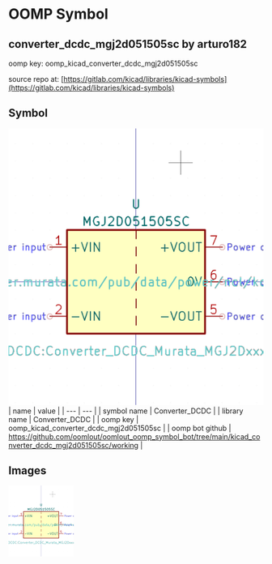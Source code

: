 # OOMP Symbol  
## converter_dcdc_mgj2d051505sc  by arturo182  
  
oomp key: oomp_kicad_converter_dcdc_mgj2d051505sc  
  
source repo at: [https://gitlab.com/kicad/libraries/kicad-symbols](https://gitlab.com/kicad/libraries/kicad-symbols)  
## Symbol  
  
[![working.png](working_600.png)](working.png)  
| name | value | 
| --- | --- | 
| symbol name | Converter_DCDC | 
| library name | Converter_DCDC | 
| oomp key | oomp_kicad_converter_dcdc_mgj2d051505sc | 
| oomp bot github | https://github.com/oomlout/oomlout_oomp_symbol_bot/tree/main/kicad_converter_dcdc_mgj2d051505sc/working | 
## Images  
  
[![working.png](working_140.png)](working.png)  
